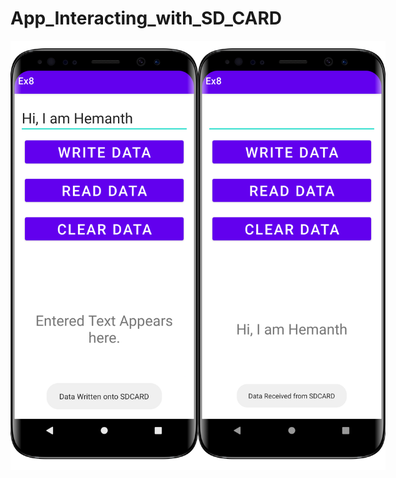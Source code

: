 # App_Interacting_with_SD_CARD

<div style = "display: flex">

<img src = "resources/write.png" alt="Image" width="300">

<img src = "resources/read.png" alt="Image" width="300">

</div>
